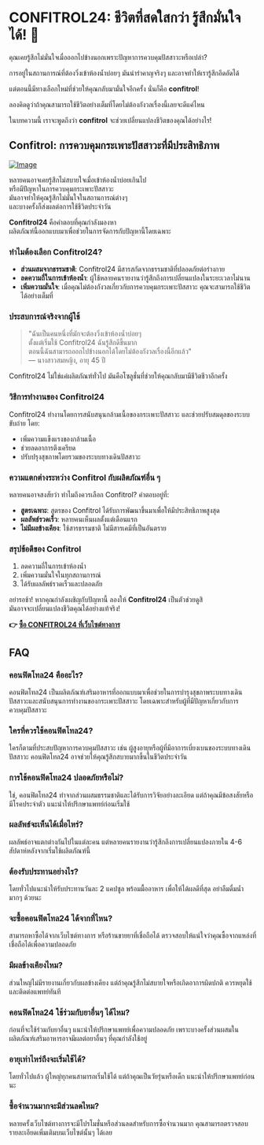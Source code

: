 # CONFITROL24: ชีวิตที่สดใสกว่า รู้สึกมั่นใจได้! 🛒

คุณเคยรู้สึกไม่มั่นใจเมื่อออกไปข้างนอกเพราะปัญหาการควบคุมปัสสาวะหรือเปล่า? 

การอยู่ในสถานการณ์ที่ต้องวิ่งเข้าห้องน้ำบ่อยๆ มันน่ารำคาญจริงๆ และอาจทำให้เรารู้สึกอึดอัดได้ 

แต่ตอนนี้มีทางเลือกใหม่ที่ช่วยให้คุณกลับมามั่นใจอีกครั้ง นั่นก็คือ **confitrol**!

ลองคิดดูว่าถ้าคุณสามารถใช้ชีวิตอย่างเต็มที่โดยไม่ต้องกังวลเรื่องนี้เลยจะดีแค่ไหน 

ในบทความนี้ เราจะพูดถึงว่า **confitrol** จะช่วยเปลี่ยนแปลงชีวิตของคุณได้อย่างไร!

## Confitrol: การควบคุมกระเพาะปัสสาวะที่มีประสิทธิภาพ

[![Image](https://www2.sellhealth.com/233/confitrol24-2-1.jpg)](https://gchaffi.com/Akihe9VO)

หลายคนอาจเคยรู้สึกไม่สบายใจเมื่อเข้าห้องน้ำบ่อยเกินไป  
หรือมีปัญหาในการควบคุมกระเพาะปัสสาวะ  
มันอาจทำให้คุณรู้สึกไม่มั่นใจในสถานการณ์ต่างๆ  
และบางครั้งก็ส่งผลต่อการใช้ชีวิตประจำวัน  

**Confitrol24** คือคำตอบที่คุณกำลังมองหา  
ผลิตภัณฑ์นี้ออกแบบมาเพื่อช่วยในการจัดการกับปัญหานี้โดยเฉพาะ  

### ทำไมต้องเลือก Confitrol24?

- **ส่วนผสมจากธรรมชาติ**: Confitrol24 มีสารสกัดจากธรรมชาติที่ปลอดภัยต่อร่างกาย 
- **ลดความถี่ในการเข้าห้องน้ำ**: ผู้ใช้หลายคนรายงานว่ารู้สึกถึงการเปลี่ยนแปลงในระยะเวลาไม่นาน 
- **เพิ่มความมั่นใจ**: เมื่อคุณไม่ต้องกังวลเกี่ยวกับการควบคุมกระเพาะปัสสาวะ คุณจะสามารถใช้ชีวิตได้อย่างเต็มที่ 

### ประสบการณ์จริงจากผู้ใช้

> "ฉันเป็นคนหนึ่งที่มักจะต้องวิ่งเข้าห้องน้ำบ่อยๆ  
> ตั้งแต่เริ่มใช้ Confitrol24 ฉันรู้สึกดีขึ้นมาก  
> ตอนนี้ฉันสามารถออกไปข้างนอกได้โดยไม่ต้องกังวลเรื่องนี้อีกแล้ว"  
> — นางสาวสมหญิง, อายุ 45 ปี  

Confitrol24 ไม่ใช่แค่ผลิตภัณฑ์ทั่วไป มันคือโซลูชั่นที่ช่วยให้คุณกลับมามีชีวิตชีวาอีกครั้ง  

### วิธีการทำงานของ Confitrol24

Confitrol24 ทำงานโดยการสนับสนุนกล้ามเนื้อของกระเพาะปัสสาวะ และช่วยปรับสมดุลของระบบขับถ่าย โดย:

- เพิ่มความแข็งแรงของกล้ามเนื้อ
- ช่วยลดอาการตึงเครียด
- ปรับปรุงสุขภาพโดยรวมของระบบทางเดินปัสสาวะ  

### ความแตกต่างระหว่าง Confitrol กับผลิตภัณฑ์อื่น ๆ

หลายคนอาจสงสัยว่า ทำไมถึงควรเลือก Confitrol? คำตอบอยู่ที่:

- **สูตรเฉพาะ**: สูตรของ Confitrol ได้รับการพัฒนาขึ้นมาเพื่อให้มีประสิทธิภาพสูงสุด
- **ผลลัพธ์รวดเร็ว**: หลายคนเห็นผลตั้งแต่เดือนแรก
- **ไม่มีผลข้างเคียง**: ใช้สารธรรมชาติ ไม่มีสารเคมีที่เป็นอันตราย  

### สรุปข้อดีของ Confitrol

1. ลดความถี่ในการเข้าห้องน้ำ 
2. เพิ่มความมั่นใจในทุกสถานการณ์ 
3. ได้รับผลลัพธ์รวดเร็วและปลอดภัย 

อย่ารอช้า! หากคุณกำลังเผชิญกับปัญหานี้ ลองให้ **Confitrol24** เป็นตัวช่วยดูสิ  
มันอาจจะเปลี่ยนแปลงชีวิตคุณได้อย่างแท้จริง!



**👉 [ซื้อ CONFITROL24 ที่เว็บไซต์ทางการ](https://gchaffi.com/Akihe9VO)**

## FAQ

### คอนฟิตโทล24 คืออะไร?
คอนฟิตโทล24 เป็นผลิตภัณฑ์เสริมอาหารที่ออกแบบมาเพื่อช่วยในการบำรุงสุขภาพระบบทางเดินปัสสาวะและสนับสนุนการทำงานของกระเพาะปัสสาวะ โดยเฉพาะสำหรับผู้ที่มีปัญหาเกี่ยวกับการควบคุมปัสสาวะ

### ใครที่ควรใช้คอนฟิตโทล24?
ใครก็ตามที่ประสบปัญหาการควบคุมปัสสาวะ เช่น ผู้สูงอายุหรือผู้ที่มีอาการเบี่ยงเบนของระบบทางเดินปัสสาวะ คอนฟิตโทล24 อาจช่วยให้คุณรู้สึกสบายมากขึ้นในชีวิตประจำวัน

### การใช้คอนฟิตโทล24 ปลอดภัยหรือไม่?
ใช่, คอนฟิตโทล24 ทำจากส่วนผสมธรรมชาติและได้รับการวิจัยอย่างละเอียด แต่ถ้าคุณมีข้อสงสัยหรือมีโรคประจำตัว แนะนำให้ปรึกษาแพทย์ก่อนเริ่มใช้

### ผลลัพธ์จะเห็นได้เมื่อไหร่?
ผลลัพธ์อาจแตกต่างกันไปในแต่ละคน แต่หลายคนรายงานว่ารู้สึกถึงการเปลี่ยนแปลงภายใน 4-6 สัปดาห์หลังจากเริ่มใช้ผลิตภัณฑ์นี้

### ต้องรับประทานอย่างไร?
โดยทั่วไปแนะนำให้รับประทานวันละ 2 แคปซูล พร้อมมื้ออาหาร เพื่อให้ได้ผลดีที่สุด อย่าลืมดื่มน้ำมากๆ ด้วยนะ

### จะซื้อคอนฟิตโทล24 ได้จากที่ไหน?
สามารถหาซื้อได้จากเว็บไซต์ทางการ หรือร้านขายยาที่เชื่อถือได้ ตรวจสอบให้แน่ใจว่าคุณซื้อจากแหล่งที่เชื่อถือได้เพื่อความปลอดภัย

### มีผลข้างเคียงไหม?
ส่วนใหญ่ไม่มีรายงานเกี่ยวกับผลข้างเคียง แต่ถ้าคุณรู้สึกไม่สบายใจหรือเกิดอาการผิดปกติ ควรหยุดใช้และติดต่อแพทย์ทันที 

### คอนฟิตโทล24 ใช้ร่วมกับยาอื่นๆ ได้ไหม?
ก่อนที่จะใช้ร่วมกับยาอื่นๆ แนะนำให้ปรึกษาแพทย์เพื่อความปลอดภัย เพราะบางครั้งส่วนผสมในผลิตภัณฑ์เสริมอาหารอาจมีผลต่อยาอื่นๆ ที่คุณกำลังใช้อยู่ 

### อายุเท่าไหร่ถึงจะเริ่มใช้ได้?
โดยทั่วไปแล้ว ผู้ใหญ่ทุกคนสามารถเริ่มใช้ได้ แต่ถ้าคุณเป็นวัยรุ่นหรือเด็ก แนะนำให้ปรึกษาแพทย์ก่อนนะ 

### ซื้อจำนวนมากจะมีส่วนลดไหม?
หลายครั้งเว็บไซต์ทางการจะมีโปรโมชั่นหรือส่วนลดสำหรับการซื้อจำนวนมาก คุณสามารถตรวจสอบรายละเอียดเพิ่มเติมบนเว็บไซต์นั้นๆ ได้เลย